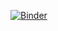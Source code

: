 [![Binder](https://mybinder.org/badge_logo.svg)](https://mybinder.org/v2/gh/temunds/RailwayJunction_PhaseType_Simulation/HEAD?labpath=Scripts%2FIntroduction_Simulation.ipynb)
